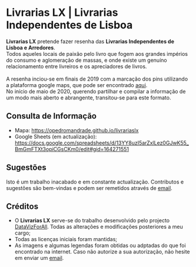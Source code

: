 # Livrarias LX | Livrarias Independentes de Lisboa 
**Livrarias LX** pretende fazer resenha das **Livrarias Independentes de Lisboa e Arredores**.
<br>
Todos aqueles locais de paixão pelo livro que fogem aos grandes impérios do consumo e aglomeração de massas, e onde existe um genuíno relacionamento entre livreiros e os apreciadores de livros.
<br><br>
A resenha inciou-se em finais de 2019 com a marcação dos pins utilizando a plataforma google maps, que pode ser encontrado [aqui](https://www.google.com/maps/d/viewer?mid=1orbteiRiJ8dmNdUfOHfb4Mrqd3pAche4).<br>
No início de maio de 2020, querendo partilhar e compilar a informação de um modo mais aberto e abrangente, transitou-se para este formato. 

## Consulta de Informação
- Mapa: https://opedromandrade.github.io/livrariaslx
- Google Sheets (em actualização): https://docs.google.com/spreadsheets/d/13YY8uzI5arZxlLez0GJwK55_BmGmFTXt3opiCGsCKm0/edit#gid=164271551

## Sugestões
Isto é um trabalho inacabado e em constante actualização. Contributos e sugestões são bem-vindas e podem ser remetidos através de [email](mailto:pmm.andrade@outlook.com).

## Créditos
- O **Livrarias LX** serve-se do trabalho desenvolvido pelo projecto [DataVizForAll](https://github.com/DataVizForAll). Todas as alterações e modificações posteriores a meu cargo;
- Todas as licenças iniciais foram mantidas;
- As imagens e algumas legendas foram obtidas ou adptadas do que foi encontrado na internet. Caso não autorize a sua autorização, não hesite em enviar um [email](mailto:pmm.andrade@outlook.com).
